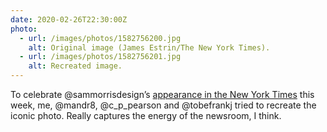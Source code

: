 ```yaml
---
date: 2020-02-26T22:30:00Z
photo:
  - url: /images/photos/1582756200.jpg
    alt: Original image (James Estrin/The New York Times).
  - url: /images/photos/1582756201.jpg
    alt: Recreated image.
---
```

To celebrate @sammorrisdesign’s [appearance in the New York Times](https://www.nytimes.com/2020/02/24/business/the-markup-tech-launch.html?searchResultPosition=1) this week, me, @mandr8, @c_p_pearson and @tobefrankj tried to recreate the iconic photo. Really captures the energy of the newsroom, I think.
